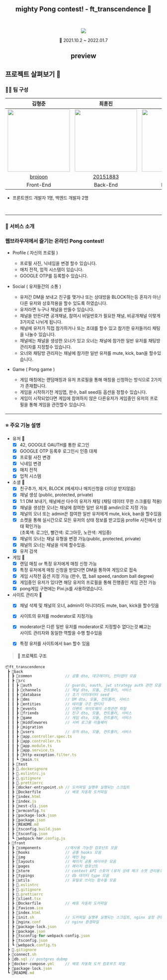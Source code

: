 <h2 align=center > mighty Pong contest! - ft_transcendence 🏓 </h2>
</br>

<p align=center><img src=https://user-images.githubusercontent.com/52714837/164992060-9a72307d-24e7-483d-b461-06b57c21500c.png /></p>



<p align=center> 📆 2021.10.2 ~ 2022.01.7</p>

<h2 align=center>preview</h2>

## 프로젝트 살펴보기 🔎
### 🙎‍♂️ 팀 구성 
|김형준|최훈진|조영록|
| :---: | :---: | :---: |
|<img src=https://github.com/brojoon.png width=200 height=200 />|<img src=https://github.com/20151883.png width=200 height=200 />|<img src=https://github.com/oddczv1.png width=200 height=200 />|
|[brojoon](https://github.com/brojoon)|[20151883](https://github.com/20151883)|[oddczv1](https://github.com/oddczv1)|
|Front-End|Back-End|Back-End|

- 프론트엔드 개발자 1명, 백엔드 개발자 2명

<br>
<hr/>


### 🚀 서비스 소개
### 웹브라우저에서 즐기는 온라인 Pong contest!

- Profile ( 자신의 프로필 )
   - 프로필 사진, 닉네임을 변경 할수 있습니다.
   - 매치 전적, 업적 시스템이 있습니다.
   - GOOGLE OTP를 등록할수 있습니다.

- Social ( 유저들간의 소통 )
   - 유저간 DM을 보내고 친구를 맺거나 또는 상대방을 BLOCK하는등 혼자가 아닌 다른 유저와 상호작용을 할수 있도록 하였습니다.
   - 유저라면 누구나 채널을 만들수 있습니다.
   - 채널을 만든다면 공개채널, 참여시 비밀번호가 필요한 채널, 비공개채널 이렇게 3가지로 나뉘게 됩니다.
   - 채널에 유저가 직접 참가하거나 또는 초대를 할수 있고 참가한 유저들끼리 채팅을 나눌수 있습니다.
   - 채널에는 채널을 생성한 오너가 있고 오너는 채널에 참가한 일반 유저를 채팅방 관리자를 지정할수 있습니다.
   - 오너와 채팅방 관리자는 채널에 참가한 일반 유저를 mute, kick, ban을 할수있습니다.
 
- Game ( Pong game )
   - 게임 매칭에는 랜덤매칭과 유저 프로필을 통해 매칭을 신청하는 방식으로 2가지가 존재합니다.
   - 게임을 시작하기전 게임맵, 판수, ball seed등 옵션을 정할수 있습니다.
   - 게임이 시작되었다면 게임에 참여하지 않은 다른유저가 게임중인 유저의 프로필을 통해 게임을 관전할수 있습니다. 
#### 


<hr/>

### ⭐️ 주요 기능 설명
* 유저 🧩
    * [x] 42, GOOGLE OAUTH를 통한 로그인
    * [x] GOOGLE OTP 등록후 로그인시 인증 대체 
    * [x] 프로필 사진 변경
    * [x] 닉네임 변경
    * [x] 매치 전적
    * [x] 업적 시스템

* 소셜 🧩
    * [x] 친구추가, 제거, BLOCK (메세지나 매치신청을 더이상 받지않음)
    * [x] 채널 생성 (public, protected, private)
    * [x] 1:1 DM 보내기, 채널에선 다수의 유저가 채팅 (채팅 데이터 무한 스크롤링 적용)    
    * [x] 채널을 생성한 오너는 채널에 참여한 일반 유저를 amdin으로 지정 가능
    * [x] 채널의 오너 또는 admin은 참여한 일반 유저에게 mute, kick, ban을 할수있음
    * [x] 소켓을 통해 실시간으로 모든 유저의 상태 정보를 받고있음 profile 사진에서 상태 확인가능 \
          (초록색: 로그인, 빨간색: 로그아웃, 노란색: 게임중) 
    * [x] 채널의 오너는 채널 유형을 변경 가능(public, protected, private)
    * [x] 채널의 오너는 채널을 삭제 할수있음. 
    * [x] 유저 검색
 
* 게임 🧩
    * [x] 랜덤 매칭 or 특정 유저에게 매칭 신청 가능
    * [x] 특정 유저에게 매칭 신청을 받았다면 DM을 통하여 게임으로 접속 
    * [x] 게임 시작전 옵션 지정 가능 (판수, 맵, ball speed, random ball degree) 
    * [x] 게임중인 유저가 있다면 해당 유저의 프로필을 통해 진행중인 게임 관전 가능
    * [x] pong게임 구현에는 Pixi.js를 사용하였습니다.

* 사이트 관리자 🧩
    * [x] 채널 삭제 및 채널의 오너, admin이 아니더라도 mute, ban, kick을 할수잇음
    * [x] 사이트의 유저를 moderator로 지정가능
    * [x] moderator은 다른 일반 유저를 moderator로 지정할수 없다는것 뺴고는 \
          사이트 관리자와 동일한 역할을 수행 할수있음
    * [x] 특정 유저를 사이트에서 ban 할수 있음




> #### 📁 프로젝트 구조
``` ts
📦ft_transcendence
 ┣ 📂back
 ┃ ┣ 📂common               // 공통 dto, 데코레이터, 인터셉터 모음
 ┃ ┣ 📂src
 ┃ ┃ ┣ 📂auth               // guards, oauth, jwt strategy auth 관련 모음
 ┃ ┃ ┣ 📂channels           // 채널 dto, 모듈, 컨트롤러, 서비스 
 ┃ ┃ ┣ 📂database           // 초기 더미데이터 seed
 ┃ ┃ ┣ 📂dms                // DM dto, 모듈, 컨트롤러, 서비스
 ┃ ┃ ┣ 📂entities           // 테이블 구조 엔티티
 ┃ ┃ ┣ 📂events             // 이벤트 게이트웨이 소켓관련 파일
 ┃ ┃ ┣ 📂friends            // 친구 dto, 모듈, 컨트롤러, 서비스
 ┃ ┃ ┣ 📂game               // 게임 dto, 모듈, 컨트롤러, 서비스
 ┃ ┃ ┣ 📂middlewares        // 서버 로그용 미들웨어
 ┃ ┃ ┣ 📂migration
 ┃ ┃ ┣ 📂users              // 유저 dto, 모듈, 컨트롤러, 서비스
 ┃ ┃ ┣ 📜app.controller.spec.ts 
 ┃ ┃ ┣ 📜app.controller.ts
 ┃ ┃ ┣ 📜app.module.ts
 ┃ ┃ ┣ 📜app.service.ts
 ┃ ┃ ┣ 📜http-exception.filter.ts
 ┃ ┃ ┗ 📜main.ts 
 ┃ ┣ 📂test
 ┃ ┣ 📜.dockerignore
 ┃ ┣ 📜.eslintrc.js
 ┃ ┣ 📜.gitignore
 ┃ ┣ 📜.prettierrc
 ┃ ┣ 📜docker-entrypoint.sh // 도커파일 실행후 실행되는 스크립트
 ┃ ┣ 📜Dockerfile           // 배포 자동화 도커파일
 ┃ ┣ 📜index.html
 ┃ ┣ 📜index.js
 ┃ ┣ 📜nest-cli.json
 ┃ ┣ 📜ormconfig.ts 
 ┃ ┣ 📜package-lock.json
 ┃ ┣ 📜package.json
 ┃ ┣ 📜README.md
 ┃ ┣ 📜tsconfig.build.json
 ┃ ┣ 📜tsconfig.json
 ┃ ┗ 📜webpack-hmr.config.js
 ┣ 📂front
 ┃ ┣ 📂components           //재사용 가능한 컴포넌트 모음
 ┃ ┣ 📂hooks                // 공통 hooks 모음
 ┃ ┣ 📂img                  // 메인 bg
 ┃ ┣ 📂layouts              // 페이지 공통 레이아웃 모음
 ┃ ┣ 📂pages                // 페이지 컴포넌트
 ┃ ┣ 📂store                // context API 스토어 (유저 상태 체크 소켓 관리용으로 사용됨)
 ┃ ┣ 📂typings              // db 데이터 type 모음
 ┃ ┣ 📂utils                // 유틸로 쓰이는 함수들 모음
 ┃ ┣ 📜.eslintrc
 ┃ ┣ 📜.gitignore
 ┃ ┣ 📜.prettierrc
 ┃ ┣ 📜client.tsx
 ┃ ┣ 📜Dockerfile           // 배포 자동화 도커파일
 ┃ ┣ 📜favicon.ico
 ┃ ┣ 📜index.html
 ┃ ┣ 📜init.sh              // 도커파일 실행후 실행되는 스크립트, nginx 설정 관련
 ┃ ┣ 📜nginx.conf           // nginx 환경파일
 ┃ ┣ 📜package-lock.json
 ┃ ┣ 📜package.json
 ┃ ┣ 📜tsconfig-for-webpack-config.json
 ┃ ┣ 📜tsconfig.json
 ┃ ┗ 📜webpack.config.ts
 ┣ 📜.gitignore
 ┣ 📜connect.sh
 ┣ 📜db.sql // postgres dubmp
 ┣ 📜docker-compose.yml     // 배포 자동화 도커 컴포우즈 파일
 ┣ 📜package-lock.json
 ┗ 📜README.md
 ```
